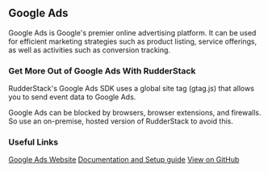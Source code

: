 ## Google Ads

Google Ads is Google's premier online advertising platform. It can be used for efficient marketing strategies such as product listing, service offerings, as well as activities such as conversion tracking.

### Get More Out of Google Ads With RudderStack

RudderStack's Google Ads SDK uses a global site tag (gtag.js) that allows you to send event data to Google Ads.

Google Ads can be blocked by browsers, browser extensions, and firewalls. So use an on-premise, hosted version of RudderStack to avoid this.

### Useful Links

[Google Ads Website][]
[Documentation and Setup guide][]
[View on GitHub][]

[//]: # "These are reference links used in the body of this note and get stripped out when the markdown processor does its job. There is no need to format nicely because it shouldn't be seen. Thanks SO - http://stackoverflow.com/questions/4823468/store-comments-in-markdown-syntax"
[google ads website]: https://ads.google.com/
[documentation and setup guide]: https://docs.rudderstack.com/destinations/google-ads
[view on github]: https://github.com/rudderlabs/rudder-sdk-js/tree/master/integrations/GoogleAds
